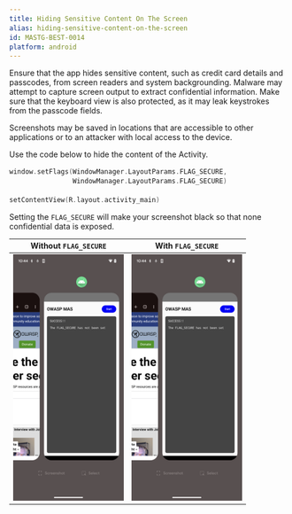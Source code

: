 ```yaml
---
title: Hiding Sensitive Content On The Screen
alias: hiding-sensitive-content-on-the-screen
id: MASTG-BEST-0014
platform: android
---
```


Ensure that the app hides sensitive content, such as credit card details and passcodes, from screen readers and system backgrounding. Malware may attempt to capture screen output to extract confidential information. Make sure that the keyboard view is also protected, as it may leak keystrokes from the passcode fields.

Screenshots may be saved in locations that are accessible to other applications or to an attacker with local access to the device.

Use the code below to hide the content of the Activity.

```kotlin
window.setFlags(WindowManager.LayoutParams.FLAG_SECURE,
                WindowManager.LayoutParams.FLAG_SECURE)

setContentView(R.layout.activity_main)
```

Setting the `FLAG_SECURE` will make your screenshot black so that none confidential data is exposed.

| Without `FLAG_SECURE` | With `FLAG_SECURE` |
|:----------------------:|:-----------------:|
| <img src="../Document/Images/Chapters/0x05d/task-switcher-without-flag-secure.png" width="200px" /> | <img src="../Document/Images/Chapters/0x05d/task-switcher-without-flag-secure.png" width="200px" /> |
